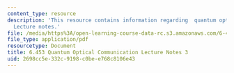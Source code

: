 ```yaml
---
content_type: resource
description: 'This resource contains information regarding  quantum optical communication:
  Lecture notes.'
file: /media/https%3A/open-learning-course-data-rc.s3.amazonaws.com/6-453-quantum-optical-communication-fall-2016/2698cc5e332c9198c0bee768c8106e43_MIT6_453F16_Lect3.pdf
file_type: application/pdf
resourcetype: Document
title: 6.453 Quantum Optical Communication Lecture Notes 3
uid: 2698cc5e-332c-9198-c0be-e768c8106e43
---
```

